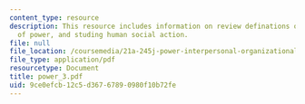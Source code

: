 ```yaml
---
content_type: resource
description: This resource includes information on review definations of power, intention
  of power, and studing human social action.
file: null
file_location: /coursemedia/21a-245j-power-interpersonal-organizational-and-global-dimensions-fall-2005/9ce0efcb12c5d36767890980f10b72fe_power_3.pdf
file_type: application/pdf
resourcetype: Document
title: power_3.pdf
uid: 9ce0efcb-12c5-d367-6789-0980f10b72fe
---
```


